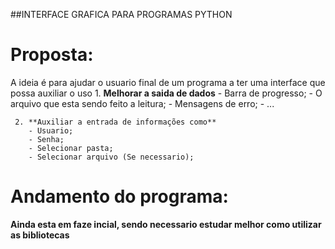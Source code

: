 ##INTERFACE GRAFICA PARA PROGRAMAS PYTHON

# Proposta:
A ideia é para ajudar o usuario final de um programa a ter uma interface que possa auxiliar o uso
     1. **Melhorar a saida de dados**
       - Barra de progresso;
       - O arquivo que esta sendo feito a leitura;
       - Mensagens de erro;
       - ...
       
     2. **Auxiliar a entrada de informações como**
        - Usuario;
        - Senha;
        - Selecionar pasta;
        - Selecionar arquivo (Se necessario);

#  Andamento do programa:
**Ainda esta em faze incial, sendo necessario estudar melhor como utilizar as bibliotecas**
